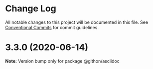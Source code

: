 # Change Log

All notable changes to this project will be documented in this file.
See [Conventional Commits](https://conventionalcommits.org) for commit guidelines.

# 3.3.0 (2020-06-14)

**Note:** Version bump only for package @githon/asciidoc
